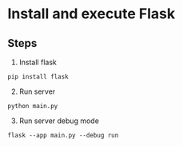 # Install and execute Flask

## Steps

1. Install flask

```
pip install flask

```

2. Run server

```
python main.py

```

3. Run server debug mode

```
flask --app main.py --debug run
```
